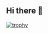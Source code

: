 ## Hi there 👋

[![trophy](https://github-profile-trophy.vercel.app/?username=Nav-iq&theme=onedark)](https://github.com/ryo-ma/github-profile-trophy)
